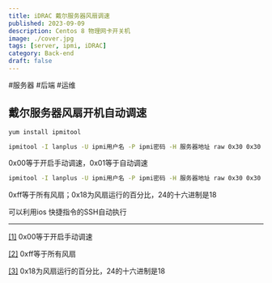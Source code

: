 ```yaml
---
title: iDRAC 戴尔服务器风扇调速
published: 2023-09-09
description: Centos 8 物理网卡开关机
image: ./cover.jpg
tags: [server, ipmi, iDRAC]
category: Back-end
draft: false
---
```

#服务器 #后端 #运维 
## 戴尔服务器风扇开机自动调速

```sh
yum install ipmitool

ipmitool -I lanplus -U ipmi用户名 -P ipmi密码 -H 服务器地址 raw 0x30 0x30 0x01 0x00[[1]](#_ftn1)
```

0x00等于开启手动调速，0x01等于自动调速

```sh
ipmitool -I lanplus -U ipmi用户名 -P ipmi密码 -H 服务器地址 raw 0x30 0x30 0x02 0xff[[2]](#_ftn2) 0x18[[3]](#_ftn3)
```

0xff等于所有风扇；0x18为风扇运行的百分比，24的十六进制是18

可以利用ios 快捷指令的SSH自动执行

  

---

[[1]](#_ftnref1) 0x00等于开启手动调速

[[2]](#_ftnref2) 0xff等于所有风扇

[[3]](#_ftnref3) 0x18为风扇运行的百分比，24的十六进制是18